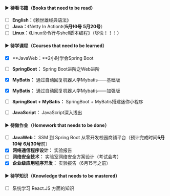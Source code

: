 #### ▶ 待看书籍（Books that need to be read）

- [ ] **English：**《赖世雄经典语法》
- [ ] **Java：**《Netty In Action》（~~**5月10号**~~ **5月20号**）
- [ ] **Linux：**《Linux命令行与shell脚本编程》（尽快！！！）

#### ▶ 待学课程（Courses that need to be learned）

- [x] **JavaWeb：**2小时学会Spring Boot
- [ ] **SpringBoot：** Spring Boot进阶之Web进阶
- [x] **MyBatis：** 通过自动回复机器人学Mybatis——基础版
- [x] **MyBatis：** 通过自动回复机器人学Mybatis——加强版
- [ ] **SpringBoot + MyBatis：** SpringBoot + MyBatis搭建迷你小程序
- [ ] **JavaScript：** JavaScript深入浅出


#### ▶ 待做作业（Homework that needs to be done）

- [ ] **JavaWeb：** SSM 到 Spring Boot 从零开发校园商铺平台（预计完成时间~~**5月10号**~~ **6月30号**前）
- [x] **网络通信程序设计：** 实验报告
- [ ] **网络安全技术：** 实验室网络安全方案设计（考试会考）
- [x] **企业级应用程序开发：** 实验报告（6月15号之前）

#### ▶ 待学知识（Knowledge that needs to be mastered）

- [ ] 系统学习 React.JS 方面的知识
